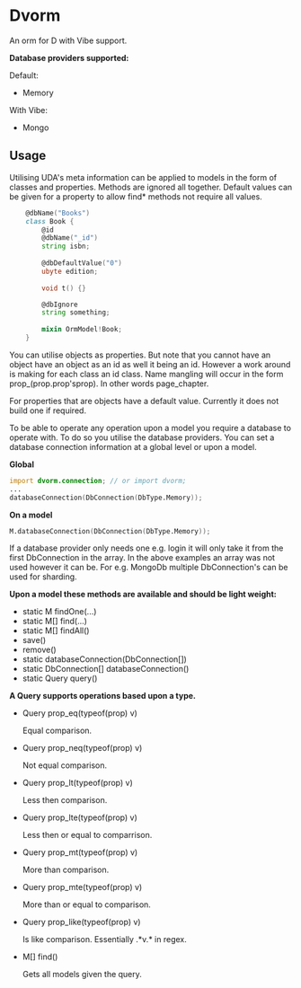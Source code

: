 Dvorm
========
An orm for D with Vibe support.

**Database providers supported:**

Default:

- Memory

With Vibe:
- Mongo

Usage
--------
Utilising UDA's meta information can be applied to models in the form of classes and properties.
Methods are ignored all together.
Default values can be given for a property to allow find* methods not require all values.

```D
	@dbName("Books")
	class Book {
		@id
		@dbName("_id")
		string isbn;
		
		@dbDefaultValue("0")
		ubyte edition;
		
		void t() {}

		@dbIgnore
		string something;
		
		mixin OrmModel!Book;
	}
```

You can utilise objects as properties. But note that you cannot have an object have an object as an id as well it being an id. However a work around is making for each class an id class.
Name mangling will occur in the form prop_(prop.prop'sprop). In other words page_chapter.

For properties that are objects have a default value. Currently it does not build one if required.

To be able to operate any operation upon a model you require a database to operate with. To do so you utilise the database providers. You can set a database connection information at a global level or upon a model.

**Global**
```D
import dvorm.connection; // or import dvorm;
...
databaseConnection(DbConnection(DbType.Memory));
```
**On a model**
```D
M.databaseConnection(DbConnection(DbType.Memory));
```

If a database provider only needs one e.g. login it will only take it from the first DbConnection in the array.
In the above examples an array was not used however it can be.
For e.g. MongoDb multiple DbConnection's can be used for sharding.

**Upon a model these methods are available and should be light weight:**
- static M findOne(...)
- static M[] find(...)
- static M[] findAll()
- save()
- remove()
- static databaseConnection(DbConnection[])
- static DbConnection[] databaseConnection()
- static Query query()

**A Query supports operations based upon a type.**
- Query prop_eq(typeof(prop) v)

  Equal comparison.
- Query prop_neq(typeof(prop) v)

  Not equal comparison.
- Query prop_lt(typeof(prop) v)

  Less then comparison.
- Query prop_lte(typeof(prop) v)

  Less then or equal to comparrison.
- Query prop_mt(typeof(prop) v)

  More than comparison.
- Query prop_mte(typeof(prop) v)

  More than or equal to comparison.
- Query prop_like(typeof(prop) v)

  Is like comparison. Essentially .\*v.\* in regex.
- M[] find()

  Gets all models given the query.

